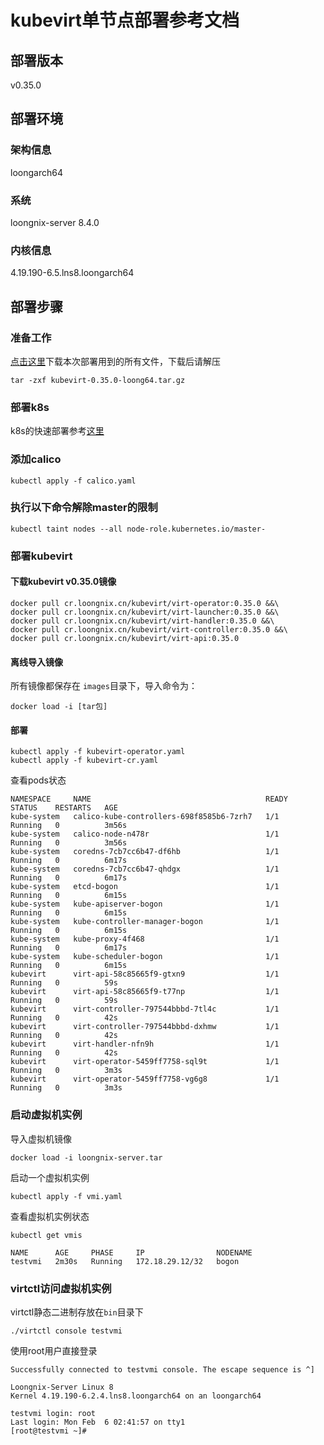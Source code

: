 # kubevirt单节点部署参考文档
## 部署版本
v0.35.0
## 部署环境
### 架构信息
loongarch64
### 系统
loongnix-server 8.4.0
### 内核信息
4.19.190-6.5.lns8.loongarch64
## 部署步骤
### 准备工作
[点击这里](https://github.com/Loongson-Cloud-Community/kubevirt/releases/download/v0.35.0/kubevirt-v0.35.0-loong64.tar.gz)下载本次部署用到的所有文件，下载后请解压
```
tar -zxf kubevirt-0.35.0-loong64.tar.gz
```
### 部署k8s
k8s的快速部署参考[这里](http://docs.loongnix.cn/loongnix/cloud/kubernetes/install.html)  
### 添加calico
```
kubectl apply -f calico.yaml
```
### 执行以下命令解除master的限制
```
kubectl taint nodes --all node-role.kubernetes.io/master-
```
### 部署kubevirt
#### 下载kubevirt v0.35.0镜像
```
docker pull cr.loongnix.cn/kubevirt/virt-operator:0.35.0 &&\
docker pull cr.loongnix.cn/kubevirt/virt-launcher:0.35.0 &&\
docker pull cr.loongnix.cn/kubevirt/virt-handler:0.35.0 &&\
docker pull cr.loongnix.cn/kubevirt/virt-controller:0.35.0 &&\
docker pull cr.loongnix.cn/kubevirt/virt-api:0.35.0
```
#### 离线导入镜像
所有镜像都保存在 `images`目录下，导入命令为：
```
docker load -i [tar包]
```
#### 部署
```
kubectl apply -f kubevirt-operator.yaml
kubectl apply -f kubevirt-cr.yaml
```
查看pods状态
```
NAMESPACE     NAME                                       READY   STATUS    RESTARTS   AGE
kube-system   calico-kube-controllers-698f8585b6-7zrh7   1/1     Running   0          3m56s
kube-system   calico-node-n478r                          1/1     Running   0          3m56s
kube-system   coredns-7cb7cc6b47-df6hb                   1/1     Running   0          6m17s
kube-system   coredns-7cb7cc6b47-qhdgx                   1/1     Running   0          6m17s
kube-system   etcd-bogon                                 1/1     Running   0          6m15s
kube-system   kube-apiserver-bogon                       1/1     Running   0          6m15s
kube-system   kube-controller-manager-bogon              1/1     Running   0          6m15s
kube-system   kube-proxy-4f468                           1/1     Running   0          6m17s
kube-system   kube-scheduler-bogon                       1/1     Running   0          6m15s
kubevirt      virt-api-58c85665f9-gtxn9                  1/1     Running   0          59s
kubevirt      virt-api-58c85665f9-t77np                  1/1     Running   0          59s
kubevirt      virt-controller-797544bbbd-7tl4c           1/1     Running   0          42s
kubevirt      virt-controller-797544bbbd-dxhmw           1/1     Running   0          42s
kubevirt      virt-handler-nfn9h                         1/1     Running   0          42s
kubevirt      virt-operator-5459ff7758-sql9t             1/1     Running   0          3m3s
kubevirt      virt-operator-5459ff7758-vg6g8             1/1     Running   0          3m3s
```
### 启动虚拟机实例
导入虚拟机镜像
```
docker load -i loongnix-server.tar
```
启动一个虚拟机实例
```
kubectl apply -f vmi.yaml
```
查看虚拟机实例状态
```
kubectl get vmis
```
```
NAME      AGE     PHASE     IP                NODENAME
testvmi   2m30s   Running   172.18.29.12/32   bogon
```
### virtctl访问虚拟机实例
virtctl静态二进制存放在`bin`目录下
```
./virtctl console testvmi
```
使用root用户直接登录
```
Successfully connected to testvmi console. The escape sequence is ^]

Loongnix-Server Linux 8
Kernel 4.19.190-6.2.4.lns8.loongarch64 on an loongarch64

testvmi login: root
Last login: Mon Feb  6 02:41:57 on tty1
[root@testvmi ~]# 
```
